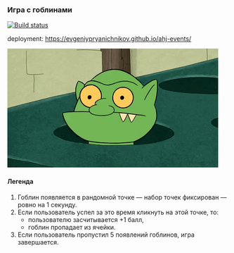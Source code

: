
### Игра с гоблинами

[![Build status](https://ci.appveyor.com/api/projects/status/xgiulvvxb92yxliy?svg=true)](https://ci.appveyor.com/project/OlikPr/ahj-env)

deployment: https://evgeniypryanichnikov.github.io/ahj-events/

![](./src/img/GracefulMiniatureBustard-small.gif)

#### Легенда

1. Гоблин появляется в рандомной точке — набор точек фиксирован — ровно на 1 секунду.
2. Если пользователь успел за это время кликнуть на этой точке, то:
    * пользователю засчитывается +1 балл,
    * гоблин пропадает из ячейки.
3. Если пользователь пропустил 5 появлений гоблинов, игра завершается.


